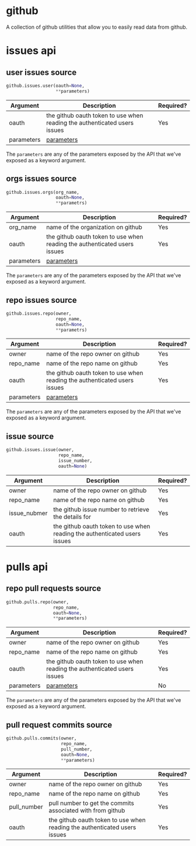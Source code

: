 # github

A collection of github utilities that allow you to easily read data from github.

# issues api

## user issues source

```python
github.issues.user(oauth=None,
                   **parameters)
```

Argument   | Description                                                               | Required?
---------- | ------------------------------------------------------------------------- | :---------
oauth      | the github oauth token to use when reading the authenticated users issues | Yes
parameters | [parameters](https://developer.github.com/v3/issues/#parameters)          | 

The `parameters` are any of the parameters exposed by the API that we've
exposed as a keyword argument.

## orgs issues source

```python
github.issues.orgs(org_name,
                   oauth=None,
                   **parametrs)
```

Argument   | Description                                                               | Required?
---------- | ------------------------------------------------------------------------- | :---------
org_name   | name of the organization on github                                        | Yes
oauth      | the github oauth token to use when reading the authenticated users issues | Yes
parameters | [parameters](https://developer.github.com/v3/issues/#parameters)          | 

The `parameters` are any of the parameters exposed by the API that we've
exposed as a keyword argument.

## repo issues source

```python
github.issues.repo(owner,
                   repo_name,
                   oauth=None,
                   **parametrs)
```

Argument   | Description                                                               | Required?
---------- | ------------------------------------------------------------------------- | :---------
owner      | name of the repo owner on github                                          | Yes
repo_name  | name of the repo name on github                                           | Yes
oauth      | the github oauth token to use when reading the authenticated users issues | Yes
parameters | [parameters](https://developer.github.com/v3/issues/#parameters-1)        | 

The `parameters` are any of the parameters exposed by the API that we've
exposed as a keyword argument.

## issue source

```python
github.issues.issue(owner,
                    repo_name,
                    issue_number,
                    oauth=None)
```

Argument     | Description                                                               | Required?
------------ | ------------------------------------------------------------------------- | :---------
owner        | name of the repo owner on github                                          | Yes
repo_name    | name of the repo name on github                                           | Yes
issue_nubmer | the github issue number to retrieve the details for                       | Yes
oauth        | the github oauth token to use when reading the authenticated users issues | Yes

# pulls api

## repo pull requests source 

```python
github.pulls.repo(owner,
                  repo_name,
                  oauth=None,
                  **parameters)
```

Argument   | Description                                                               | Required?
---------- | ------------------------------------------------------------------------- | :---------
owner      | name of the repo owner on github                                          | Yes
repo_name  | name of the repo name on github                                           | Yes
oauth      | the github oauth token to use when reading the authenticated users issues | Yes
parameters | [parameters](https://developer.github.com/v3/pulls/#parameters)           | No

The `parameters` are any of the parameters exposed by the API that we've
exposed as a keyword argument.

## pull request commits source 

```python
github.pulls.commits(owner,
                     repo_name,
                     pull_number,
                     oauth=None,
                     **parameters)
```

Argument    | Description                                                               | Required?
----------- | ------------------------------------------------------------------------- | :---------
owner       | name of the repo owner on github                                          | Yes
repo_name   | name of the repo name on github                                           | Yes
pull_number | pull number to get the commits associated with from github                | Yes
oauth       | the github oauth token to use when reading the authenticated users issues | Yes
